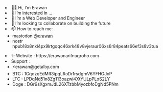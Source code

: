 <li>👋🏼 Hi, I’m Erawan</li>
<li>👀 I’m interested in ...</li>
  <li>🌱 I’m a Web Developer and Engineer</li>
  <li>💞️ I’m looking to collaborate on building the future</li>
  <li>📫 How to reach me:
    <ul>
      <li>mastodon <a rel="me" href="https://mstdn.id/@erawan">@erawan</a></l>
      <li>nostr npub18x8nxl4px9lrtgqqc46xrk48v8vjeraur06xs6r84peats66ef3s8v3tua</li>
    </ul>
  </li>
  <li>✨ Website : https://erawanarifnugroho.com</li>
  <li>Support : 
    <ul>
      <li>⚡️erawan@getalby.com</li>
      <li>BTC : 1CqdzqEdMR3ipqLRoDr1rsdgmV6YFHGJxP</li>
      <li>LTC : LPDqNd51n8Zg113oazwi4XtYULpPLoS2LY</li>
      <li>Doge : DGr9sXgxmJdL26XTzbbMyozbfoDgNd5PNm</li>
    </ul>


